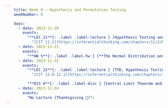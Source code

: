 ```yaml
---
    title: Week 8 – Hypothesis and Permutation Testing
    weekNumber: 8

    days:
      - date: 2023-11-20
        events: 
          "**LEC 21**{: .label .label-lecture } [Hypothesis Testing and Total Variation Distance](http://datahub.ucsd.edu/user-redirect/git-sync?repo=https://github.com/dsc-courses/dsc10-2023-fa&subPath=lectures/lec21/lec21.ipynb) [✏️](resources/lectures/lec21/lec21.html)":
            "[CIT 11.2](https://inferentialthinking.com/chapters/11/2/Multiple_Categories.html), [11.4](https://inferentialthinking.com/chapters/11/4/Error_Probabilities.html)"
      - date: 2023-11-21
        events:
          "**HW 5**{: .label .label-hw } [**The Normal Distribution and the Central Limit Theorem**](http://datahub.ucsd.edu/user-redirect/git-sync?repo=https://github.com/dsc-courses/dsc10-2023-fa&subPath=homeworks/hw05/hw05.ipynb)":
      - date: 2023-11-22
        events:
          "**LEC 22**{: .label .label-lecture } [TVD, Hypothesis Testing, and Permutation Testing](http://datahub.ucsd.edu/user-redirect/git-sync?repo=https://github.com/dsc-courses/dsc10-2023-fa&subPath=lectures/lec22/lec22.ipynb) [✏️](resources/lectures/lec22/lec22.html)":
            "[CIT 12.0-12.1](https://inferentialthinking.com/chapters/12/Comparing_Two_Samples.html)"

          "**DIS 8**{: .label .label-disc } [Central Limit Theorem and Hypothesis Testing](https://practice.dsc10.com/disc08/index.html)":    
      - date: 2023-11-24
        events:
          "No Lecture (Thanksgiving 🦃)":
---
```

